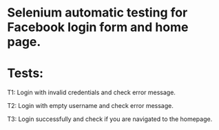# Selenium automatic testing for Facebook login form and home page.
# Tests:
T1: Login with invalid credentials and check error message.

T2: Login with empty username and check error message.

T3: Login successfully and check if you are navigated to the homepage.
